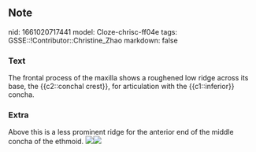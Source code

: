 ## Note
nid: 1661020717441
model: Cloze-chrisc-ff04e
tags: GSSE::!Contributor::Christine_Zhao
markdown: false

### Text
<div>
  <div>
    <div>
      The frontal process of the maxilla shows a roughened low
      ridge across its base, the {{c2::conchal crest}}, for
      articulation with the {{c1::inferior}} concha.
    </div>
  </div>
</div>

### Extra
<div>
  <div>
    <div>Above this is a less prominent ridge for the anterior end
    of the middle concha of the ethmoid. <img src=
    "Gray391.jpg"><img src="ch002_fig009-1.jpg"></div>
  </div>
</div>

